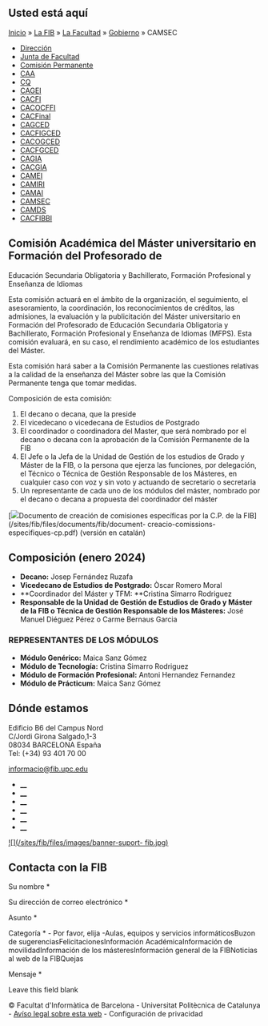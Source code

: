 ## Usted está aquí

[Inicio](/es) » [La FIB](/es/la-fib) » [La Facultad](/es/la-fib/la-facultad) »
[Gobierno](/es/la-fib/la-facultad/gobierno) » CAMSEC

  * [Dirección](/es/la-fib/la-facultad/gobierno/direccion)
  * [Junta de Facultad](/es/la-fib/la-facultad/gobierno/junta-de-facultad)
  * [Comisión Permanente](/es/la-fib/la-facultad/gobierno/comision-permanente)
  * [CAA](/es/la-fib/la-facultad/gobierno/caa)
  * [CQ](/es/la-fib/la-facultad/gobierno/cq)
  * [CAGEI](/es/la-fib/la-facultad/gobierno/cagei)
  * [CACFI](/es/la-fib/la-facultad/gobierno/cacfi)
  * [CACOCFFI](/es/la-fib/la-facultad/gobierno/cacocffi)
  * [CACFinal](/es/la-fib/la-facultad/gobierno/cacfinal)
  * [CAGCED](/es/la-fib/la-facultad/gobierno/cagced)
  * [CACFIGCED](/es/la-fib/la-facultad/gobierno/cacfigced)
  * [CACOGCED](/es/la-fib/la-facultad/gobierno/cacogced)
  * [CACFGCED](/es/la-fib/la-facultad/gobierno/cacfgced)
  * [CAGIA](/es/la-fib/la-facultad/gobierno/cagia)
  * [CACGIA](/es/la-fib/la-facultad/gobierno/cacgia)
  * [CAMEI](/es/la-fib/la-facultad/gobierno/camei)
  * [CAMIRI](/es/la-fib/la-facultad/gobierno/camiri)
  * [CAMAI](/es/la-fib/la-facultad/gobierno/camai)
  * [CAMSEC](/es/la-fib/la-facultad/gobierno/camsec)
  * [CAMDS](/es/la-fib/la-facultad/gobierno/camds)
  * [CACFIBBI](/es/la-fib/la-facultad/gobierno/cacfibbi)

## Comisión Académica del Máster universitario en Formación del Profesorado de
Educación Secundaria Obligatoria y Bachillerato, Formación Profesional y
Enseñanza de Idiomas

Esta comisión actuará en el ámbito de la organización, el seguimiento, el
asesoramiento, la coordinación, los reconocimientos de créditos, las
admisiones, la evaluación y la publicitación del Máster universitario en
Formación del Profesorado de Educación Secundaria Obligatoria y Bachillerato,
Formación Profesional y Enseñanza de Idiomas (MFPS). Esta comisión evaluará,
en su caso, el rendimiento académico de los estudiantes del Máster.

Esta comisión hará saber a la Comisión Permanente las cuestiones relativas a
la calidad de la enseñanza del Máster sobre las que la Comisión Permanente
tenga que tomar medidas.

Composición de esta comisión:

  1. El decano o decana, que la preside
  2. El vicedecano o vicedecana de Estudios de Postgrado
  3. El coordinador o coordinadora del Master, que será nombrado por el decano o decana con la aprobación de la Comisión Permanente de la FIB
  4. El Jefe o la Jefa de la Unidad de Gestión de los estudios de Grado y Máster de la FIB, o la persona que ejerza las funciones, por delegación, el Técnico o Técnica de Gestión Responsable de los Másteres, en cualquier caso con voz y sin voto y actuando de secretario o secretaria
  5. Un representante de cada uno de los módulos del máster, nombrado por el decano o decana a propuesta del coordinador del máster

[![](/sites/fib/files/images/pdf.png)Documento de creación de comisiones
específicas por la C.P. de la FIB](/sites/fib/files/documents/fib/document-
creacio-comissions-especifiques-cp.pdf) (versión en catalán)

## Composición (enero 2024)

  * **Decano:** Josep Fernández Ruzafa
  * **Vicedecano de Estudios de Postgrado:**  Òscar Romero Moral
  * **Coordinador del Máster y TFM:  **Cristina Simarro Rodriguez
  * **Responsable de la Unidad de Gestión de Estudios de Grado y Máster de la FIB o Técnica de Gestión Responsable de los Másteres:** José Manuel Diéguez Pérez o Carme Bernaus Garcia

### REPRESENTANTES DE LOS MÓDULOS

  * **Módulo Genérico:**  Maica Sanz Gómez
  * **Módulo de Tecnología:**  Cristina Simarro Rodriguez
  * **Módulo de Formación Profesional:**  Antoni Hernandez Fernandez
  * **Módulo de Prácticum:** Maica Sanz Gómez

## Dónde estamos

Edificio B6 del Campus Nord  
C/Jordi Girona Salgado,1-3  
08034 BARCELONA España  
Tel: (+34) 93 401 70 00

[informacio@fib.upc.edu](mailto:informacio@fib.upc.edu)

  * [__](/es/noticies/rss.rss)
  * [__](https://www.facebook.com/fib.upc)
  * [__](https://twitter.com/fib_upc)
  * [__](https://www.flickr.com/photos/fib-upc/albums)
  * [__](https://www.youtube.com/user/mediafib)
  * [__](https://www.instagram.com/fib.upc/)

[![](/sites/fib/files/images/banner-suport-
fib.jpg)](http://suport.fib.upc.edu)

## Contacta con la FIB

Su nombre *

Su dirección de correo electrónico *

Asunto *

Categoría * \- Por favor, elija -Aulas, equipos y servicios informáticosBuzon
de sugerenciasFelicitacionesInformación AcadémicaInformación de
movilidadInformación de los másteresInformación general de la FIBNoticias al
web de la FIBQuejas

Mensaje *

Leave this field blank

© Facultat d'Informàtica de Barcelona - Universitat Politècnica de Catalunya -
[Avíso legal sobre esta web](/es/aviso-legal-sobre-esta-web) \- Configuración
de privacidad

